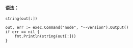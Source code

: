 #### 语法：
`string(out[:])`

	out, err := exec.Command("node", "--version").Output()
	if err == nil {
		fmt.Println(string(out[:]))
	}
